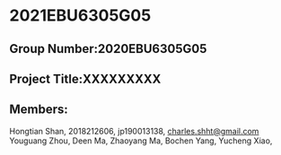 # 2021EBU6305G05
## Group Number:2020EBU6305G05
## Project Title:XXXXXXXXX
## Members:
Hongtian Shan, 2018212606, jp190013138, charles.shht@gmail.com
Youguang Zhou,
Deen Ma,
Zhaoyang Ma,
Bochen Yang,
Yucheng Xiao,
